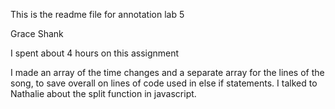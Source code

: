 This is the readme file for annotation lab 5

Grace Shank

I spent about 4 hours on this assignment 

I made an array of the time changes and a separate array for the lines of the song, to save overall on lines of code used in else if statements. I talked to Nathalie about the split function in javascript.


